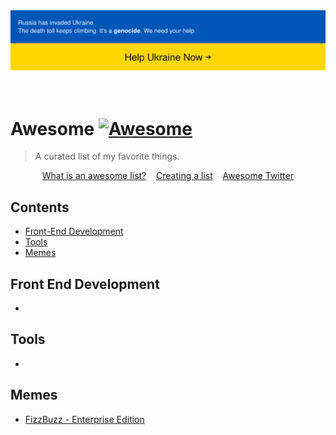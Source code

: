 <div align="center">
  <a href="https://vshymanskyy.github.io/StandWithUkraine">
    <img src="https://raw.githubusercontent.com/vshymanskyy/StandWithUkraine/main/banner2-direct.svg">
  </a>
  <br />
  <br />
  <br />
</div>

# Awesome [![Awesome](https://awesome.re/badge.svg)](https://awesome.re)



> A curated list of my favorite things.

<p align="center">
	<a href="https://github.com/sindresorhus/awesome/blob/main/awesome.md" target="_blank">What is an awesome list?</a>&nbsp;&nbsp;&nbsp;
	<a href="https://github.com/sindresorhus/awesome/blob/main/create-list.md" target="_blank">Creating a list</a>&nbsp;&nbsp;&nbsp;
	<a href="https://twitter.com/awesome__re">Awesome Twitter</a>
</p>


## Contents

- [Front-End Development](#front-end-development)
- [Tools](#tools)
- [Memes](#memes)


## Front End Development

-


## Tools

-

## Memes

- [FizzBuzz - Enterprise Edition](https://github.com/EnterpriseQualityCoding/FizzBuzzEnterpriseEdition)
